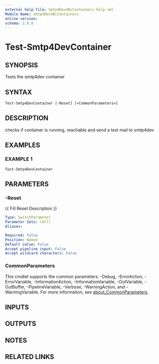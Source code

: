 ```yaml
---
external help file: Smtp4Dev4BcContainers-help.xml
Module Name: Smtp4Dev4BcContainers
online version:
schema: 2.0.0
---
```


# Test-Smtp4DevContainer

## SYNOPSIS
Tests the smtp4dev container

## SYNTAX

```
Test-Smtp4DevContainer [-Reset] [<CommonParameters>]
```

## DESCRIPTION
checks if container is running, reachable and send a test mail to smtp4dev

## EXAMPLES

### EXAMPLE 1
```
Test-Smtp4DevContainer
```

## PARAMETERS

### -Reset
{{ Fill Reset Description }}

```yaml
Type: SwitchParameter
Parameter Sets: (All)
Aliases:

Required: False
Position: Named
Default value: False
Accept pipeline input: False
Accept wildcard characters: False
```

### CommonParameters
This cmdlet supports the common parameters: -Debug, -ErrorAction, -ErrorVariable, -InformationAction, -InformationVariable, -OutVariable, -OutBuffer, -PipelineVariable, -Verbose, -WarningAction, and -WarningVariable. For more information, see [about_CommonParameters](http://go.microsoft.com/fwlink/?LinkID=113216).

## INPUTS

## OUTPUTS

## NOTES

## RELATED LINKS

